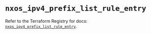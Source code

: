 # `nxos_ipv4_prefix_list_rule_entry`

Refer to the Terraform Registry for docs: [`nxos_ipv4_prefix_list_rule_entry`](https://registry.terraform.io/providers/ciscodevnet/nxos/0.5.10/docs/resources/ipv4_prefix_list_rule_entry).
